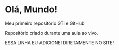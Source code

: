 # Olá,  Mundo!
 Meu primeiro repositório GTI e GitHub

 Repositório criado durante uma aula ao vivo.

ESSA LINHA EU ADICIONEI DIRETAMENTE NO SITE!
